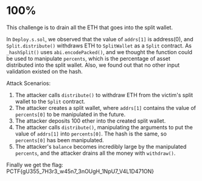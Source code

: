 # 100%

This challenge is to drain all the ETH that goes into the split wallet. 

In `Deploy.s.sol`, we observed that the value of `addrs[1]` is address(0), and `Split.distribute()` withdraws ETH to `SplitWallet` as a `Split` contract. As `_hashSplit()` uses `abi.encodePacked()`, and we thought the function could be used to manipulate `percents`, which is the percentage of asset distributed into the split wallet. Also, we found out that no other input validation existed on the hash.

Attack Scenarios:
1. The attacker calls `distribute()` to withdraw ETH from the victim's split wallet to the `Split` contract.
2. The attacker creates a split wallet, where `addrs[1]` contains the value of `percents[0]` to be manipulated in the future.
3. The attacker deposits 100 ether into the created split wallet.
4. The attacker calls `distribute()`, manipulating the arguments to put the value of `addrs[1]` into `percents[0]`. The hash is the same, so `percents[0]` has been manipulated.
5. The attacker's `balance` becomes incredibly large by the manipulated `percents`, and the attacker drains all the money with `withdraw()`.

Finally we get the flag: PCTF{gU355_7H3r3_w45n7_3nOUgH_1NpU7_V4L1D471ON}